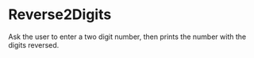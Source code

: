 # Reverse2Digits
Ask the user to enter a two digit number, then prints the number with the digits reversed.
